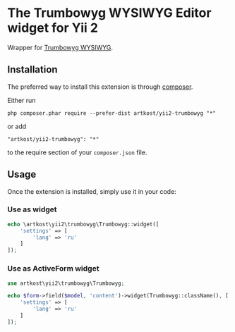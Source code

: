The Trumbowyg WYSIWYG Editor widget for Yii 2
==================================

Wrapper for [Trumbowyg WYSIWYG](http://alex-d.github.io/Trumbowyg/).


Installation
------------

The preferred way to install this extension is through [composer](http://getcomposer.org/download/).

Either run

```
php composer.phar require --prefer-dist artkost/yii2-trumbowyg "*"
```

or add

```
"artkost/yii2-trumbowyg": "*"
```

to the require section of your `composer.json` file.

Usage
-----

Once the extension is installed, simply use it in your code:

### Use as widget ###

```php
echo \artkost\yii2\trumbowyg\Trumbowyg::widget([
    'settings' => [
        'lang' => 'ru'
    ]
]);
```

### Use as ActiveForm widget ###

```php
use artkost\yii2\trumbowyg\Trumbowyg;

echo $form->field($model, 'content')->widget(Trumbowyg::className(), [
    'settings' => [
        'lang' => 'ru'
    ]
]);
```
